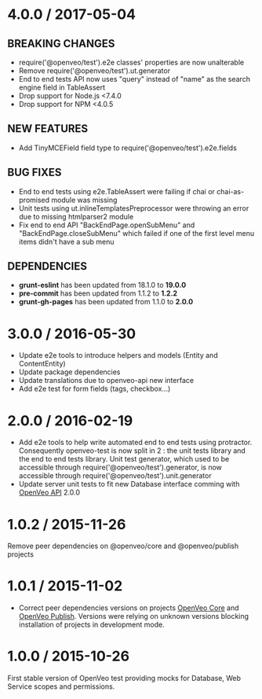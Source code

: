 # 4.0.0 / 2017-05-04

## BREAKING CHANGES

- require('@openveo/test').e2e classes' properties are now unalterable
- Remove require('@openveo/test').ut.generator
- End to end tests API now uses "query" instead of "name" as the search engine field in TableAssert
- Drop support for Node.js &lt;7.4.0
- Drop support for NPM &lt;4.0.5

## NEW FEATURES

- Add TinyMCEField field type to require('@openveo/test').e2e.fields

## BUG FIXES

- End to end tests using e2e.TableAssert were failing if chai or chai-as-promised module was missing
- Unit tests using ut.inlineTemplatesPreprocessor were throwing an error due to missing htmlparser2 module
- Fix end to end API "BackEndPage.openSubMenu" and "BackEndPage.closeSubMenu" which failed if one of the first level menu items didn't have a sub menu

## DEPENDENCIES

- **grunt-eslint** has been updated from 18.1.0 to **19.0.0**
- **pre-commit** has been updated from 1.1.2 to **1.2.2**
- **grunt-gh-pages** has been updated from 1.1.0 to **2.0.0**

# 3.0.0 / 2016-05-30

- Update e2e tools to introduce helpers and models (Entity and ContentEntity)
- Update package dependencies
- Update translations due to openveo-api new interface
- Add e2e test for form fields (tags, checkbox...)

# 2.0.0 / 2016-02-19

- Add e2e tools to help write automated end to end tests using protractor. Consequently openveo-test is now split in 2 : the unit tests library and the end to end tests library. Unit test generator, which used to be accessible through require('@openveo/test').generator, is now accessible through require('@openveo/test').unit.generator
- Update server unit tests to fit new Database interface comming with [OpenVeo API](https://github.com/veo-labs/openveo-api) 2.0.0

# 1.0.2 / 2015-11-26

Remove peer dependencies on @openveo/core and @openveo/publish projects

# 1.0.1 / 2015-11-02

- Correct peer dependencies versions on projects [OpenVeo Core](https://github.com/veo-labs/openveo-core) and [OpenVeo Publish](https://github.com/veo-labs/openveo-publish). Versions were relying on unknown versions blocking installation of projects in development mode.

# 1.0.0 / 2015-10-26

First stable version of OpenVeo test providing mocks for Database, Web Service scopes and permissions.
